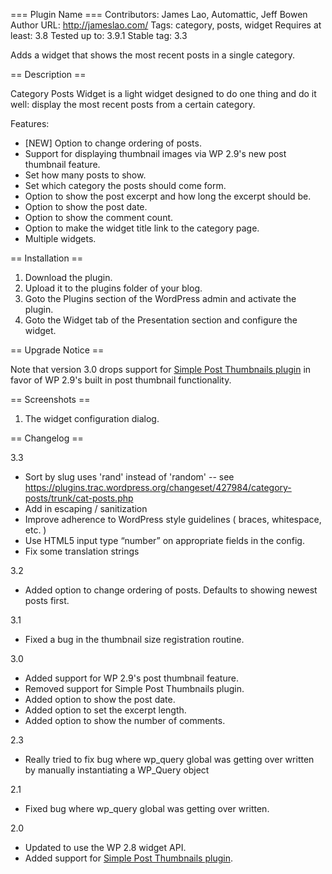 === Plugin Name ===
Contributors: James Lao, Automattic, Jeff Bowen
Author URL: http://jameslao.com/
Tags: category, posts, widget
Requires at least: 3.8
Tested up to: 3.9.1
Stable tag: 3.3

Adds a widget that shows the most recent posts in a single category.

== Description ==

Category Posts Widget is a light widget designed to do one thing and do it well: display the most recent posts from a certain category.

Features:

* [NEW] Option to change ordering of posts.
* Support for displaying thumbnail images via WP 2.9's new post thumbnail feature.
* Set how many posts to show.
* Set which category the posts should come form.
* Option to show the post excerpt and how long the excerpt should be.
* Option to show the post date.
* Option to show the comment count.
* Option to make the widget title link to the category page.
* Multiple widgets.

== Installation ==

1. Download the plugin.
2. Upload it to the plugins folder of your blog.
3. Goto the Plugins section of the WordPress admin and activate the plugin.
4. Goto the Widget tab of the Presentation section and configure the widget.

== Upgrade Notice ==

Note that version 3.0 drops support for [Simple Post Thumbnails plugin](http://wordpress.org/extend/plugins/simple-post-thumbnails/) in favor of WP 2.9's built in post thumbnail functionality.

== Screenshots ==

1. The widget configuration dialog.

== Changelog ==

3.3
* Sort by slug uses 'rand' instead of 'random' -- see https://plugins.trac.wordpress.org/changeset/427984/category-posts/trunk/cat-posts.php
* Add in escaping / sanitization
* Improve adherence to WordPress style guidelines ( braces, whitespace, etc. )
* Use HTML5 input type “number” on appropriate fields in the config.
* Fix some translation strings

3.2
* Added option to change ordering of posts. Defaults to showing newest posts first.

3.1

* Fixed a bug in the thumbnail size registration routine.

3.0

* Added support for WP 2.9's post thumbnail feature.
* Removed support for Simple Post Thumbnails plugin.
* Added option to show the post date.
* Added option to set the excerpt length.
* Added option to show the number of comments.

2.3

* Really tried to fix bug where wp_query global was getting over written by manually instantiating a WP_Query object

2.1

* Fixed bug where wp_query global was getting over written.

2.0

* Updated to use the WP 2.8 widget API.
* Added support for [Simple Post Thumbnails plugin](http://wordpress.org/extend/plugins/simple-post-thumbnails/).
